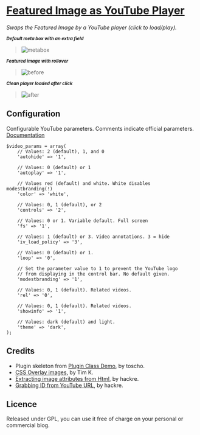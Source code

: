 # [Featured Image as YouTube Player](https://github.com/brasofilo/Featured-Image-as-YouTube-Player)

*Swaps the Featured Image by a YouTube player (click to load/play).*

<sup>***Default meta box with an extra field***</sup>  
>![metabox](https://raw.github.com/brasofilo/Featured-Image-as-YouTube-Player/master/screenshots/meta-box.png)

<sup>***Featured image with rollover***</sup>  
>![before](https://raw.github.com/brasofilo/Featured-Image-as-YouTube-Player/master/screenshots/before-clicking.png)

<sup>***Clean player loaded after click***</sup>  
>![after](https://raw.github.com/brasofilo/Featured-Image-as-YouTube-Player/master/screenshots/after-clicking.png)
 
## Configuration

Configurable YouTube parameters. Comments indicate official parameters.
[Documentation](https://developers.google.com/youtube/player_parameters)

    $video_params = array(
    	// Values: 2 (default), 1, and 0
    	'autohide' => '1', 
    
    	// Values: 0 (default) or 1
    	'autoplay' => '1', 
    
    	// Values red (default) and white. White disables modestbranding(!)
    	'color' => 'white', 
    
    	// Values: 0, 1 (default), or 2
    	'controls' => '2',
    
    	// Values: 0 or 1. Variable default. Full screen
    	'fs' => '1', 
    
    	// Values: 1 (default) or 3. Video annotations. 3 = hide
    	'iv_load_policy' => '3',
    
    	// Values: 0 (default) or 1.
    	'loop' => '0', 
    
    	// Set the parameter value to 1 to prevent the YouTube logo 
    	// from displaying in the control bar. No default given.
    	'modestbranding' => '1', 
    
    	// Values: 0, 1 (default). Related videos.
    	'rel' => '0',
    
    	// Values: 0, 1 (default). Related videos.
    	'showinfo' => '1',
    
    	// Values: dark (default) and light.
    	'theme' => 'dark',            
    );

## Credits
 - Plugin skeleton from [Plugin Class Demo](https://gist.github.com/3804204), by toscho. 
 - [CSS Overlay images](http://stackoverflow.com/q/403478), by Tim K. 
 - [Extracting image attributes from Html](http://stackoverflow.com/a/10131137), by hackre.
 - [Grabbing ID from YouTube URL](http://stackoverflow.com/a/6556662), by hackre.

## Licence
Released under GPL, you can use it free of charge on your personal or commercial blog.